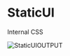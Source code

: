 # StaticUI
Internal CSS

![StaticUIOUTPUT](https://user-images.githubusercontent.com/83118372/117664585-cd06a280-b156-11eb-8f09-283013e8228f.PNG)
